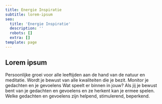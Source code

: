 ```yaml
---
title: Energie Inspiratie
subtitle: lorem-ipsum
seo:
  title: 'Energie Inspiratie'
  description: ''
  robots: []
  extra: []
template: page
---
```

## Lorem ipsum

Persoonlijke groei voor alle leeftijden aan de hand van de natuur en meditatie. Wordt je bewust van alle kwaliteiten die je bezit. Monitor je gedachten en je gevoelens Wat speelt er binnen in jouw? Als jij je bewust bent van je gedachten en gevoelens en ze herkent kan je ermee spelen. Welke gedachten en gevoelens zijn helpend, stimulerend, beperkend.